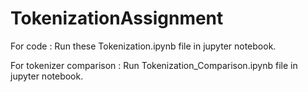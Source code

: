 # TokenizationAssignment

For code : Run these Tokenization.ipynb file in jupyter notebook. 

For tokenizer comparison : Run Tokenization_Comparison.ipynb file in jupyter notebook. 
